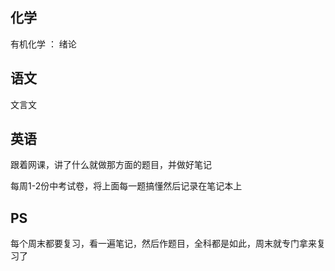## 化学

  有机化学 ： 绪论
  
## 语文

  文言文
  
## 英语

  跟着网课，讲了什么就做那方面的题目，并做好笔记
  
  每周1-2份中考试卷，将上面每一题搞懂然后记录在笔记本上
  
## PS

  每个周末都要复习，看一遍笔记，然后作题目，全科都是如此，周末就专门拿来复习了
  
  

